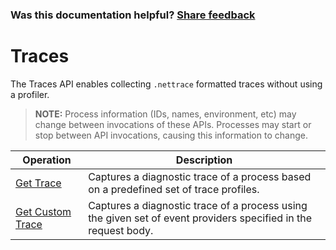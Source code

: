 
### Was this documentation helpful? [Share feedback](https://www.research.net/r/DGDQWXH?src=documentation%2Fapi%2Ftrace)

# Traces

The Traces API enables collecting `.nettrace` formatted traces without using a profiler.

> **NOTE:** Process information (IDs, names, environment, etc) may change between invocations of these APIs. Processes may start or stop between API invocations, causing this information to change.

| Operation | Description |
|---|---|
| [Get Trace](trace-get.md) | Captures a diagnostic trace of a process based on a predefined set of trace profiles. |
| [Get Custom Trace](trace-custom.md) | Captures a diagnostic trace of a process using the given set of event providers specified in the request body. |
